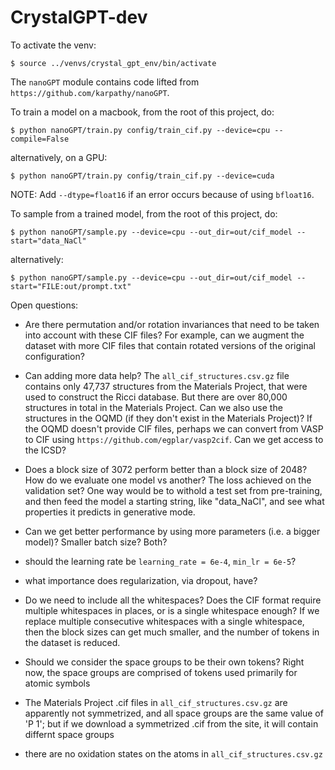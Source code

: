 CrystalGPT-dev
==============

To activate the venv:
```
$ source ../venvs/crystal_gpt_env/bin/activate
```

The `nanoGPT` module contains code lifted from `https://github.com/karpathy/nanoGPT`. 

To train a model on a macbook, from the root of this project, do:
```shell
$ python nanoGPT/train.py config/train_cif.py --device=cpu --compile=False
```
alternatively, on a GPU:
```shell
$ python nanoGPT/train.py config/train_cif.py --device=cuda
```
NOTE: Add `--dtype=float16` if an error occurs because of using `bfloat16`.

To sample from a trained model, from the root of this project, do:
```shell
$ python nanoGPT/sample.py --device=cpu --out_dir=out/cif_model --start="data_NaCl"
```
alternatively:
```shell
$ python nanoGPT/sample.py --device=cpu --out_dir=out/cif_model --start="FILE:out/prompt.txt"
```

Open questions:
- Are there permutation and/or rotation invariances that need to be taken into account
with these CIF files? For example, can we augment the dataset with more CIF files that contain
rotated versions of the original configuration?

- Can adding more data help? The `all_cif_structures.csv.gz` file contains only 47,737 structures 
from the Materials Project, that were used to construct the Ricci database. But there are over 80,000
structures in total in the Materials Project. Can we also use the structures in the OQMD (if they don't
exist in the Materials Project)? If the OQMD doesn't provide CIF files, perhaps we can convert from VASP
to CIF using `https://github.com/egplar/vasp2cif`. Can we get access to the ICSD?

- Does a block size of 3072 perform better than a block size of 2048? How do we evaluate one model vs another?
The loss achieved on the validation set? One way would be to withold a test set from pre-training, and then
feed the model a starting string, like "data_NaCl", and see what properties it predicts in generative mode.

- Can we get better performance by using more parameters (i.e. a bigger model)? Smaller batch size? Both?
- should the learning rate be `learning_rate = 6e-4`, `min_lr = 6e-5`? 
- what importance does regularization, via dropout, have? 

- Do we need to include all the whitespaces? Does the CIF format require multiple whitespaces in places, or
is a single whitespace enough? If we replace multiple consecutive whitespaces with a single whitespace, then 
the block sizes can get much smaller, and the number of tokens in the dataset is reduced. 

- Should we consider the space groups to be their own tokens? Right now, the space groups are comprised of tokens used
primarily for atomic symbols
- The Materials Project .cif files in `all_cif_structures.csv.gz` are apparently not symmetrized, and all space groups
are the same value of 'P 1'; but if we download a symmetrized .cif from the site, it will contain differnt space groups
- there are no oxidation states on the atoms in `all_cif_structures.csv.gz`
